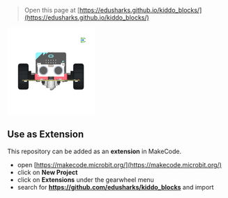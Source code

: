 
> Open this page at [https://edusharks.github.io/kiddo_blocks/](https://edusharks.github.io/kiddo_blocks/)

![](https://raw.githubusercontent.com/Edusharks/kiddo_blocks/3849ef750b6cd30a110a30ad01959e1b838ea8ac/icon.png)

## Use as Extension

This repository can be added as an **extension** in MakeCode.

* open [https://makecode.microbit.org/](https://makecode.microbit.org/)
* click on **New Project**
* click on **Extensions** under the gearwheel menu
* search for **https://github.com/edusharks/kiddo_blocks** and import


